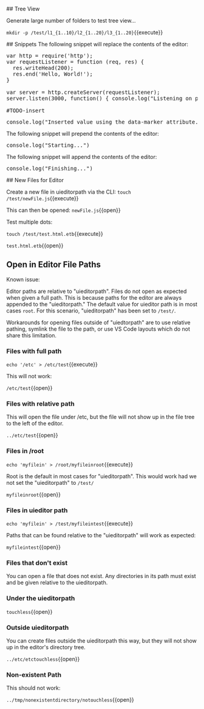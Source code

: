 ## Tree View

Generate large number of folders to test tree view...

`mkdir -p /test/l1_{1..10}/l2_{1..20}/l3_{1..20}`{{execute}}


## Snippets
The following snippet will replace the contents of the editor:

<pre class="file" data-filename="app.js" data-target="replace">var http = require('http');
var requestListener = function (req, res) {
  res.writeHead(200);
  res.end('Hello, World!');
}

var server = http.createServer(requestListener);
server.listen(3000, function() { console.log("Listening on port 3000")});

#TODO-insert
</pre>

<pre class="file" data-filename="app.js" data-target="insert" data-marker="#TODO-insert">
console.log("Inserted value using the data-marker attribute...")
</pre>

The following snippet will prepend the contents of the editor:

<pre class="file" data-filename="app.js" data-target="prepend">console.log("Starting...")
</pre>

The following snippet will append the contents of the editor:

<pre class="file" data-filename="app.js" data-target="append">console.log("Finishing...")
</pre>

## New Files for Editor

Create a new file in uieditorpath via the CLI:
`touch /test/newFile.js`{{execute}}

This can then be opened:
`newFile.js`{{open}}

Test multiple dots:

`touch /test/test.html.etb`{{execute}}

`test.html.etb`{{open}}

## Open in Editor File Paths

Known issue:

Editor paths are relative to "uieditorpath". Files do not open as expected when
given a full path. This is because paths for the editor are always appended to
the "uieditorpath." The default value for uieditor path is in most cases `root`.
For this scenario, "uieditorpath" has been set to `/test/`.

Workarounds for opening files outside of "uiedtorpath" are to use relative
pathing, symlink the file to the path, or use VS Code layouts which do not share
this limitation.

### Files with full path

`echo '/etc' > /etc/test`{{execute}}

This will not work:

`/etc/test`{{open}}

### Files with relative path

This will open the file under /etc, but the file will not show up in the file
tree to the left of the editor.

`../etc/test`{{open}}

### Files in /root

`echo 'myfilein' > /root/myfileinroot`{{execute}}

Root is the default in most cases for "uieditorpath". This would work had we not
set the "uieditorpath" to `/test/`

`myfileinroot`{{open}}

### Files in uieditor path

`echo 'myfilein' > /test/myfileintest`{{execute}}

Paths that can be found relative to the "uieditorpath" will work as expected:

`myfileintest`{{open}}

### Files that don't exist

You can open a file that does not exist. Any directories in its path must exist and be
given relative to the uieditorpath.

### Under the uieditorpath

`touchless`{{open}}

### Outside uieditorpath

You can create files outside the uieditorpath this way, but they will not show
up in the editor's directory tree.

`../etc/etctouchless`{{open}}

### Non-existent Path

This should not work:

`../tmp/nonexistentdirectory/notouchless`{{open}}
